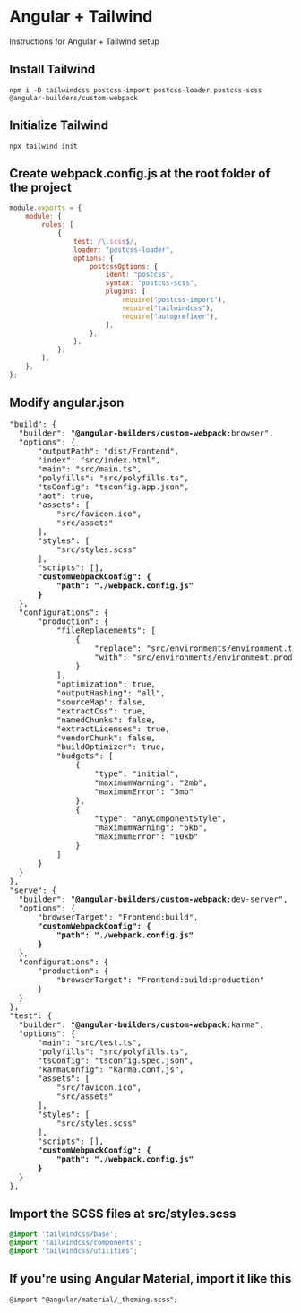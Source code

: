 # Angular + Tailwind
Instructions for Angular + Tailwind setup

## Install Tailwind
```
npm i -D tailwindcss postcss-import postcss-loader postcss-scss @angular-builders/custom-webpack
```

## Initialize Tailwind
```
npx tailwind init
```

## Create webpack.config.js at the root folder of the project
```js
module.exports = {
    module: {
        rules: [
            {
                test: /\.scss$/,
                loader: "postcss-loader",
                options: {
                    postcssOptions: {
                        ident: "postcss",
                        syntax: "postcss-scss",
                        plugins: [
                            require("postcss-import"),
                            require("tailwindcss"),
                            require("autoprefixer"),
                        ],
                    },
                },
            },
        ],
    },
};
```

## Modify angular.json
<pre>
"build": {
  "builder": "<strong>@angular-builders/custom-webpack</strong>:browser",
  "options": {
      "outputPath": "dist/Frontend",
      "index": "src/index.html",
      "main": "src/main.ts",
      "polyfills": "src/polyfills.ts",
      "tsConfig": "tsconfig.app.json",
      "aot": true,
      "assets": [
          "src/favicon.ico",
          "src/assets"
      ],
      "styles": [
          "src/styles.scss"
      ],
      "scripts": [],
      <strong>"customWebpackConfig": {
          "path": "./webpack.config.js"
      }</strong>
  },
  "configurations": {
      "production": {
          "fileReplacements": [
              {
                  "replace": "src/environments/environment.ts",
                  "with": "src/environments/environment.prod.ts"
              }
          ],
          "optimization": true,
          "outputHashing": "all",
          "sourceMap": false,
          "extractCss": true,
          "namedChunks": false,
          "extractLicenses": true,
          "vendorChunk": false,
          "buildOptimizer": true,
          "budgets": [
              {
                  "type": "initial",
                  "maximumWarning": "2mb",
                  "maximumError": "5mb"
              },
              {
                  "type": "anyComponentStyle",
                  "maximumWarning": "6kb",
                  "maximumError": "10kb"
              }
          ]
      }
  }
},
"serve": {
  "builder": "<strong>@angular-builders/custom-webpack</strong>:dev-server",
  "options": {
      "browserTarget": "Frontend:build",
      <strong>"customWebpackConfig": {
          "path": "./webpack.config.js"
      }</strong>
  },
  "configurations": {
      "production": {
          "browserTarget": "Frontend:build:production"
      }
  }
},
"test": {
  "builder": "<strong>@angular-builders/custom-webpack</strong>:karma",
  "options": {
      "main": "src/test.ts",
      "polyfills": "src/polyfills.ts",
      "tsConfig": "tsconfig.spec.json",
      "karmaConfig": "karma.conf.js",
      "assets": [
          "src/favicon.ico",
          "src/assets"
      ],
      "styles": [
          "src/styles.scss"
      ],
      "scripts": [],
      <strong>"customWebpackConfig": {
          "path": "./webpack.config.js"
      }</strong>
  }
},
</pre>

## Import the SCSS files at src/styles.scss
```scss
@import 'tailwindcss/base';
@import 'tailwindcss/components';
@import 'tailwindcss/utilities';
```

## If you're using Angular Material, import it like this
```
@import "@angular/material/_theming.scss";
```
